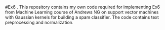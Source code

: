 #Ex6
.
This repository contains my own code required for implementing Ex6 from Machine Learning course of Andrews NG on support vector machines with Gaussian kernels for building a spam classifier. The code contains text preprocessing and normalization. 
